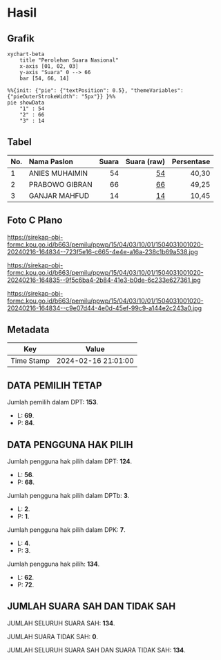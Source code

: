 # Hasil

## Grafik

```mermaid
xychart-beta
    title "Perolehan Suara Nasional"
    x-axis [01, 02, 03]
    y-axis "Suara" 0 --> 66
    bar [54, 66, 14]
```

```mermaid
%%{init: {"pie": {"textPosition": 0.5}, "themeVariables": {"pieOuterStrokeWidth": "5px"}} }%%
pie showData
    "1" : 54
    "2" : 66
    "3" : 14
```

## Tabel

| No. | Nama Paslon    | Suara | Suara (raw) | Persentase |
|:--- |:-------------- | -----:| -----------:| ----------:|
| 1   | ANIES MUHAIMIN | 54    | [54][p-1]   | 40,30      |
| 2   | PRABOWO GIBRAN | 66    | [66][p-2]   | 49,25      |
| 3   | GANJAR MAHFUD  | 14    | [14][p-3]   | 10,45      |


[p-1]: https://github.com/gigit-pemilu/pemilu-2024/blob/main/pilpres/hitung-suara/sub/15-jambi/sub/04-batanghari/sub/03-muara-bulian/sub/1001-muara-bulian/sub/020-tps/sub/paslon-1.txt
[p-2]: https://github.com/gigit-pemilu/pemilu-2024/blob/main/pilpres/hitung-suara/sub/15-jambi/sub/04-batanghari/sub/03-muara-bulian/sub/1001-muara-bulian/sub/020-tps/sub/paslon-2.txt
[p-3]: https://github.com/gigit-pemilu/pemilu-2024/blob/main/pilpres/hitung-suara/sub/15-jambi/sub/04-batanghari/sub/03-muara-bulian/sub/1001-muara-bulian/sub/020-tps/sub/paslon-3.txt

## Foto C Plano

https://sirekap-obj-formc.kpu.go.id/b663/pemilu/ppwp/15/04/03/10/01/1504031001020-20240216-164834--723f5e16-c665-4e4e-a16a-238c1b69a538.jpg

https://sirekap-obj-formc.kpu.go.id/b663/pemilu/ppwp/15/04/03/10/01/1504031001020-20240216-164835--9f5c6ba4-2b84-41e3-b0de-6c233e627361.jpg

https://sirekap-obj-formc.kpu.go.id/b663/pemilu/ppwp/15/04/03/10/01/1504031001020-20240216-164834--c9e07d44-4e0d-45ef-99c9-a144e2c243a0.jpg


## Metadata

| Key        | Value               |
| ---------- | ------------------- |
| Time Stamp | 2024-02-16 21:01:00 |


## DATA PEMILIH TETAP

Jumlah pemilih dalam DPT: **153**.
 * L: **69**.
 * P: **84**.

## DATA PENGGUNA HAK PILIH

Jumlah pengguna hak pilih dalam DPT: **124**.
 * L: **56**.
 * P: **68**.

Jumlah pengguna hak pilih dalam DPTb: **3**.
 * L: **2**.
 * P: **1**.

Jumlah pengguna hak pilih dalam DPK: **7**.
 * L: **4**.
 * P: **3**.

Jumlah pengguna hak pilih: **134**.
 * L: **62**.
 * P: **72**.

## JUMLAH SUARA SAH DAN TIDAK SAH

JUMLAH SELURUH SUARA SAH: **134**.

JUMLAH SUARA TIDAK SAH: **0**.

JUMLAH SELURUH SUARA SAH DAN SUARA TIDAK SAH: **134**.


